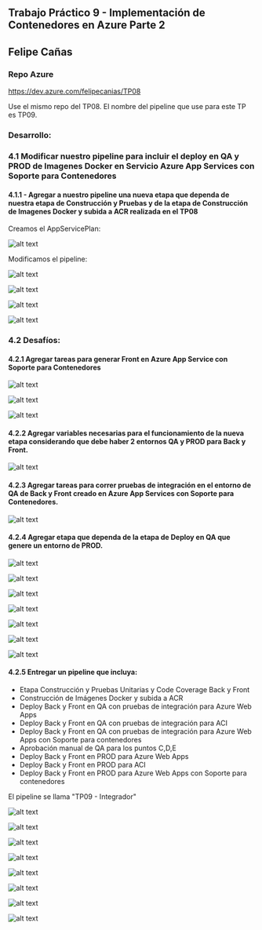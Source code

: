 ## Trabajo Práctico 9 - Implementación de Contenedores en Azure Parte 2

## Felipe Cañas

### Repo Azure

https://dev.azure.com/felipecanias/TP08

Use el mismo repo del TP08. El nombre del pipeline que use para este TP es TP09.

### Desarrollo:

### 4.1 Modificar nuestro pipeline para incluir el deploy en QA y PROD de Imagenes Docker en Servicio Azure App Services con Soporte para Contenedores

#### 4.1.1 - Agregar a nuestro pipeline una nueva etapa que dependa de nuestra etapa de Construcción y Pruebas y de la etapa de Construcción de Imagenes Docker y subida a ACR realizada en el TP08

Creamos el AppServicePlan:

![alt text](images/image.png)

Modificamos el pipeline:

![alt text](images/image-1.png)

![alt text](images/image-2.png)

![alt text](images/image-3.png)

![alt text](images/image-4.png)

### 4.2 Desafíos:
#### 4.2.1 Agregar tareas para generar Front en Azure App Service con Soporte para Contenedores

![alt text](images/image-5.png)

![alt text](images/image-6.png)

![alt text](images/image-7.png)

#### 4.2.2 Agregar variables necesarias para el funcionamiento de la nueva etapa considerando que debe haber 2 entornos QA y PROD para Back y Front.

![alt text](images/image-8.png)

#### 4.2.3 Agregar tareas para correr pruebas de integración en el entorno de QA de Back y Front creado en Azure App Services con Soporte para Contenedores.

![alt text](images/image-9.png)

#### 4.2.4 Agregar etapa que dependa de la etapa de Deploy en QA que genere un entorno de PROD.

![alt text](images/image-10.png)

![alt text](images/image-11.png)

![alt text](images/image-12.png)

![alt text](images/image-13.png)

![alt text](images/image-14.png)

![alt text](images/image-15.png)

![alt text](images/image-16.png)

#### 4.2.5 Entregar un pipeline que incluya:
- Etapa Construcción y Pruebas Unitarias y Code Coverage Back y Front
- Construcción de Imágenes Docker y subida a ACR
- Deploy Back y Front en QA con pruebas de integración para Azure Web Apps
- Deploy Back y Front en QA con pruebas de integración para ACI
- Deploy Back y Front en QA con pruebas de integración para Azure Web Apps con Soporte para contenedores
- Aprobación manual de QA para los puntos C,D,E
- Deploy Back y Front en PROD para Azure Web Apps
- Deploy Back y Front en PROD para ACI
- Deploy Back y Front en PROD para Azure Web Apps con Soporte para contenedores

El pipeline se llama "TP09 - Integrador"

![alt text](images/image-17.png)

![alt text](images/image-18.png)

![alt text](images/image-19.png)

![alt text](images/image-20.png)

![alt text](images/image-21.png)

![alt text](images/image-22.png)

![alt text](images/image-23.png)

![alt text](images/image-24.png)